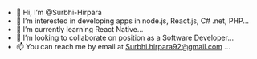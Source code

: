 - 👋 Hi, I’m @Surbhi-Hirpara
- 👀 I’m interested in developing apps in node.js, React.js, C# .net, PHP...
- 🌱 I’m currently learning React Native...
- 💞️ I’m looking to collaborate on position as a Software Developer...
- 📫 You can reach me by email at Surbhi.hirpara92@gmail.com ...

<!---
Surbhi-Hirpara/Surbhi-Hirpara is a ✨ special ✨ repository because its `README.md` (this file) appears on your GitHub profile.
You can click the Preview link to take a look at your changes.
--->
